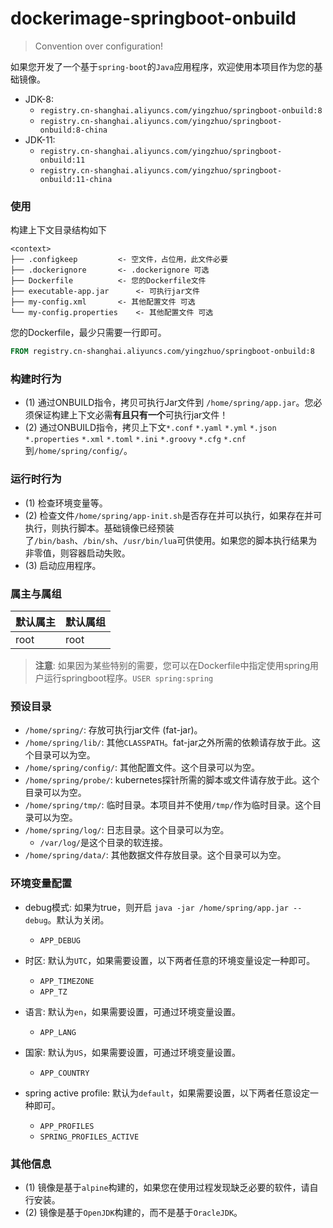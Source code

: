 # dockerimage-springboot-onbuild

> Convention over configuration!

如果您开发了一个基于`spring-boot`的`Java`应用程序，欢迎使用本项目作为您的基础镜像。

 * JDK-8: 
    * `registry.cn-shanghai.aliyuncs.com/yingzhuo/springboot-onbuild:8`
    * `registry.cn-shanghai.aliyuncs.com/yingzhuo/springboot-onbuild:8-china`
 * JDK-11:
    * `registry.cn-shanghai.aliyuncs.com/yingzhuo/springboot-onbuild:11`
    * `registry.cn-shanghai.aliyuncs.com/yingzhuo/springboot-onbuild:11-china`

### 使用

构建上下文目录结构如下

```
<context>
├── .configkeep			<- 空文件，占位用，此文件必要
├── .dockerignore		<- .dockerignore 可选
├── Dockerfile			<- 您的Dockerfile文件
├── executable-app.jar		<- 可执行jar文件
├── my-config.xml		<- 其他配置文件 可选
└── my-config.properties	<- 其他配置文件 可选
```

您的Dockerfile，最少只需要一行即可。

```Dockerfile
FROM registry.cn-shanghai.aliyuncs.com/yingzhuo/springboot-onbuild:8
```

### 构建时行为

* (1) 通过ONBUILD指令，拷贝可执行Jar文件到 `/home/spring/app.jar`。您必须保证构建上下文必需**有且只有一个**可执行jar文件！
* (2) 通过ONBUILD指令，拷贝上下文`*.conf` `*.yaml` `*.yml` `*.json` `*.properties` `*.xml` `*.toml` `*.ini` `*.groovy` `*.cfg` `*.cnf`到`/home/spring/config/`。

### 运行时行为

* (1) 检查环境变量等。
* (2) 检查文件`/home/spring/app-init.sh`是否存在并可以执行，如果存在并可执行，则执行脚本。基础镜像已经预装了`/bin/bash`、`/bin/sh`、`/usr/bin/lua`可供使用。如果您的脚本执行结果为非零值，则容器启动失败。
* (3) 启动应用程序。

### 属主与属组

默认属主 | 默认属组 |
--------|---------|
root    | root    |

> **注意**: 如果因为某些特别的需要，您可以在Dockerfile中指定使用spring用户运行springboot程序。`USER spring:spring`

### 预设目录

* `/home/spring/`: 存放可执行jar文件 (fat-jar)。
* `/home/spring/lib/`: 其他`CLASSPATH`。fat-jar之外所需的依赖请存放于此。这个目录可以为空。
* `/home/spring/config/`: 其他配置文件。这个目录可以为空。
* `/home/spring/probe/`: kubernetes探针所需的脚本或文件请存放于此。这个目录可以为空。
* `/home/spring/tmp/`: 临时目录。本项目并不使用`/tmp/`作为临时目录。这个目录可以为空。
* `/home/spring/log/`: 日志目录。这个目录可以为空。
  * `/var/log/`是这个目录的软连接。
* `/home/spring/data/`: 其他数据文件存放目录。这个目录可以为空。

### 环境变量配置

* debug模式: 如果为true，则开启 `java -jar /home/spring/app.jar --debug`。默认为关闭。
  * `APP_DEBUG`

* 时区: 默认为`UTC`，如果需要设置，以下两者任意的环境变量设定一种即可。
  * `APP_TIMEZONE` 
  * `APP_TZ`
  
* 语言: 默认为`en`，如果需要设置，可通过环境变量设置。
  * `APP_LANG` 

* 国家: 默认为`US`，如果需要设置，可通过环境变量设置。
  * `APP_COUNTRY` 

* spring active profile: 默认为`default`，如果需要设置，以下两者任意设定一种即可。
  * `APP_PROFILES`
  * `SPRING_PROFILES_ACTIVE`

### 其他信息

* (1) 镜像是基于`alpine`构建的，如果您在使用过程发现缺乏必要的软件，请自行安装。
* (2) 镜像是基于`OpenJDK`构建的，而不是基于`OracleJDK`。

